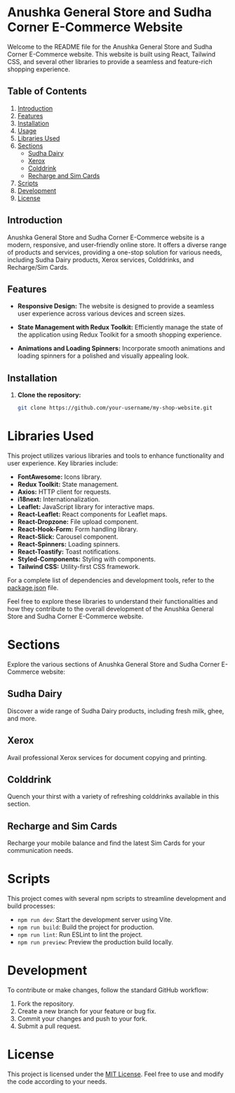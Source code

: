 # Anushka General Store and Sudha Corner E-Commerce Website

Welcome to the README file for the Anushka General Store and Sudha Corner E-Commerce website. This website is built using React, Tailwind CSS, and several other libraries to provide a seamless and feature-rich shopping experience.

## Table of Contents

1. [Introduction](#introduction)
2. [Features](#features)
3. [Installation](#installation)
4. [Usage](#usage)
5. [Libraries Used](#libraries-used)
6. [Sections](#sections)
   - [Sudha Dairy](#sudha-dairy)
   - [Xerox](#xerox)
   - [Colddrink](#colddrink)
   - [Recharge and Sim Cards](#recharge-and-sim-cards)
7. [Scripts](#scripts)
8. [Development](#development)
9. [License](#license)

## Introduction

Anushka General Store and Sudha Corner E-Commerce website is a modern, responsive, and user-friendly online store. It offers a diverse range of products and services, providing a one-stop solution for various needs, including Sudha Dairy products, Xerox services, Colddrinks, and Recharge/Sim Cards.

## Features

- **Responsive Design:** The website is designed to provide a seamless user experience across various devices and screen sizes.

- **State Management with Redux Toolkit:** Efficiently manage the state of the application using Redux Toolkit for a smooth shopping experience.

- **Animations and Loading Spinners:** Incorporate smooth animations and loading spinners for a polished and visually appealing look.

## Installation

1. **Clone the repository:**

   ```bash
   git clone https://github.com/your-username/my-shop-website.git
# Libraries Used

This project utilizes various libraries and tools to enhance functionality and user experience. Key libraries include:

- **FontAwesome:** Icons library.
- **Redux Toolkit:** State management.
- **Axios:** HTTP client for requests.
- **i18next:** Internationalization.
- **Leaflet:** JavaScript library for interactive maps.
- **React-Leaflet:** React components for Leaflet maps.
- **React-Dropzone:** File upload component.
- **React-Hook-Form:** Form handling library.
- **React-Slick:** Carousel component.
- **React-Spinners:** Loading spinners.
- **React-Toastify:** Toast notifications.
- **Styled-Components:** Styling with components.
- **Tailwind CSS:** Utility-first CSS framework.

For a complete list of dependencies and development tools, refer to the [package.json](https://github.com/your-username/my-shop-website/blob/main/package.json) file.

Feel free to explore these libraries to understand their functionalities and how they contribute to the overall development of the Anushka General Store and Sudha Corner E-Commerce website.
# Sections

Explore the various sections of Anushka General Store and Sudha Corner E-Commerce website:

## Sudha Dairy

Discover a wide range of Sudha Dairy products, including fresh milk, ghee, and more.

## Xerox

Avail professional Xerox services for document copying and printing.

## Colddrink

Quench your thirst with a variety of refreshing colddrinks available in this section.

## Recharge and Sim Cards

Recharge your mobile balance and find the latest Sim Cards for your communication needs.

# Scripts

This project comes with several npm scripts to streamline development and build processes:

- `npm run dev`: Start the development server using Vite.
- `npm run build`: Build the project for production.
- `npm run lint`: Run ESLint to lint the project.
- `npm run preview`: Preview the production build locally.

# Development

To contribute or make changes, follow the standard GitHub workflow:

1. Fork the repository.
2. Create a new branch for your feature or bug fix.
3. Commit your changes and push to your fork.
4. Submit a pull request.

# License

This project is licensed under the [MIT License](LICENSE). Feel free to use and modify the code according to your needs.

